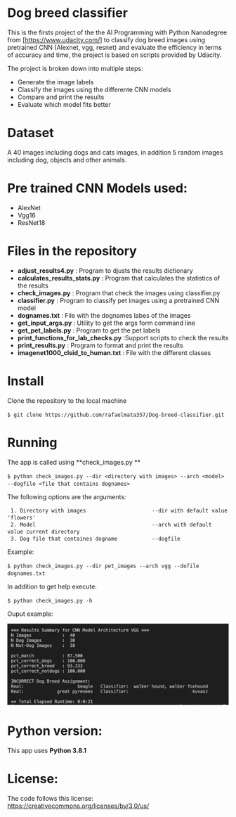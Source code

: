 # Dog breed classifier

This is the firsts project  of the the AI Programming with Python Nanodegree from [https://www.udacity.com/] to classify dog breed images using pretrained CNN (Alexnet, vgg, resnet) and evaluate the efficiency in terms of accuracy and time, the project is based on scripts provided by Udacity.

The project is broken down into multiple steps:

- Generate the image labels
- Classify the images using the differente CNN models
- Compare and print the results
- Evaluate which model fits better

# Dataset

A 40 images including dogs and cats images, in addition 5 random images including dog, objects and other animals.

# Pre trained CNN Models used:

- AlexNet 
- Vgg16   
- ResNet18 


# Files in the repository

- **adjust_results4.py**               : Program to djusts the results dictionary   
- **calculates_results_stats.py**      : Program that calculates the statistics of the results    
- **check_images.py**                  : Program that check the images using classifier.py 
- **classifier.py**                    : Program to classify pet images using a pretrained CNN model
- **dognames.txt**                     : File with the dognames labes of the images
- **get_input_args.py**                : Utility to get the args form command line
- **get_pet_labels.py**                : Program to get the pet labels
- **print_functions_for_lab_checks.py** :Support scripts to check the results
- **print_results.py**                 : Program to format and print the results
- **imagenet1000_clsid_to_human.txt** : File with the different classes

# Install
Clone the repository to the local machine

`$ git clone https://github.com/rafaelmata357/Dog-breed-classifier.git`

# Running

The app is called using **check_images.py ** 

`$ python check_images.py --dir <directory with images> --arch <model>  --dogfile <file that contains dognames> `

The following options are the arguments:

     1. Directory with images                     --dir with default value 'flowers'
     2. Model                                     --arch with default value current directory
     3. Dog file that containes dogname           --dogfile

Example:

`$ python check_images.py --dir pet_images --arch vgg --dofile dognames.txt`

In addition to get help execute:

`$ python check_images.py -h `

Ouput example:

![Example](https://github.com/rafaelmata357/Dog-breed-classifier/blob/master/output.png)

# Python version:
This app uses **Python 3.8.1**

# License:

The code follows this license: https://creativecommons.org/licenses/by/3.0/us/
